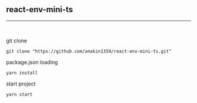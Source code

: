 ##  react-env-mini-ts
---

<br>

git clone
```
git clone "https://github.com/anakin1359/react-env-mini-ts.git"
```

package.json loading
```
yarn install
```

start project
```
yarn start
```